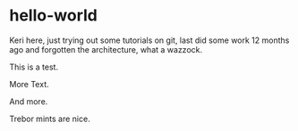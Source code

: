 # hello-world

Keri here, just trying out some tutorials on git, last did some work
12 months ago and forgotten the architecture, what
a wazzock.

This is a test. 

More Text.

And more.

Trebor mints are nice.
